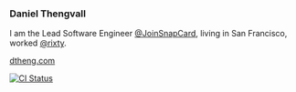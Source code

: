 ### Daniel Thengvall  

I am the Lead Software Engineer [@JoinSnapCard](https://twitter.com/joinsnapcard), living in San Francisco, worked [@rixty](https://twitter.com/rixty).

<a href="http://dtheng.com" target="_blank">dtheng.com</a>

[![CI Status](http://img.shields.io/travis/DTHENG/resume.svg?style=flat)](https://travis-ci.org/DTHENG/resume)
